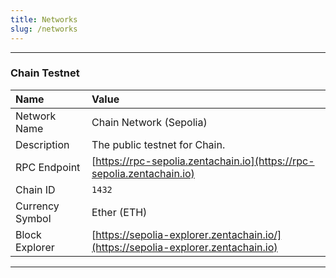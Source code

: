 ```yaml
---
title: Networks
slug: /networks
---
```


---
### Chain Testnet 

   | Name            | Value                                                                 |
   |:----------------|:----------------------------------------------------------------------|
   | Network Name    | Chain Network (Sepolia)                                                         |
   | Description	 | The public testnet for Chain.
   | RPC Endpoint    | [https://rpc-sepolia.zentachain.io](https://rpc-sepolia.zentachain.io)        |
   | Chain ID        | `1432`                                                       |
   | Currency Symbol | Ether (ETH)                                                                   |
   | Block Explorer  | [https://sepolia-explorer.zentachain.io/](https://sepolia-explorer.zentachain.io) |

---